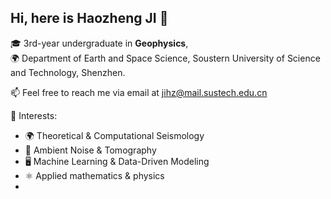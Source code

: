 ##  Hi, here is Haozheng JI 👋

🎓 3rd-year undergraduate in **Geophysics**,  
🌍 Department of Earth and Space Science, Soustern University of Science and Technology, Shenzhen.

📫 Feel free to reach me via email at jihz@mail.sustech.edu.cn

🔭 Interests:
- 🌍 Theoretical & Computational Seismology
- 🦻 Ambient Noise & Tomography
- 🖥️ Machine Learning & Data-Driven Modeling
- ⚛️ Applied mathematics & physics
- 
